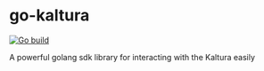 # go-kaltura
[![Go build](https://github.com/Allan-Nava/go-kaltura/actions/workflows/go-build.yml/badge.svg)](https://github.com/Allan-Nava/go-kaltura/actions/workflows/go-build.yml)

A powerful golang sdk library for interacting with the Kaltura easily

